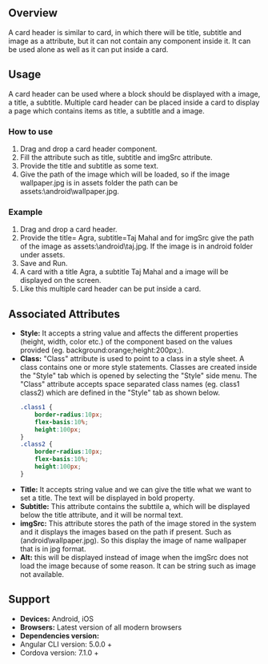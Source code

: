 ## Overview
A card header is similar to card, in which there will be title, subtitle and image as a attribute, but it can not contain any component inside it. It can be used alone as well as it can put inside a card.
## Usage
A card header can be used where a block should be displayed with a image, a title, a subtitle.
Multiple card header can be placed inside a card to display a page which contains items as title, a subtitle and a image. 
### How to use 
1. Drag and drop a card header component.
2. Fill the attribute such as title, subtitle and imgSrc attribute. 
3. Provide the title and subtitle as some text.
4. Give the path of the image which will be loaded, so if the image wallpaper.jpg is in assets folder the path can be assets:\android\wallpaper.jpg.
### Example                             
1. Drag and drop a card header.
2. Provide the title= Agra, subtitle=Taj Mahal and for imgSrc give the path of the image as assets:\android\taj.jpg. If the image is in android folder under assets.
3. Save and Run.
4. A card with a title Agra, a subtitle Taj Mahal and a image will be displayed on the screen.
5. Like this multiple card header can be put inside a card.
## Associated Attributes
- **Style:** It accepts a string value and affects the different properties (height, width, color etc.) of the component based on the values provided (eg. background:orange;height:200px;).
- **Class:** "Class" attribute is used to point to a class in a style sheet. A class contains one or more style statements. Classes are created inside the "Style" tab which is opened by selecting the "Style" side menu. The "Class" attribute accepts space separated class names (eg. class1 class2) which are defined in the "Style" tab as shown below.
    ```css
    .class1 {
        border-radius:10px;
        flex-basis:10%;
        height:100px;
    }
    .class2 {
        border-radius:10px;
        flex-basis:10%;
        height:100px;
    }
    
    ```
- **Title:** It accepts string value and we can give the title what we want to set a title. The text will be displayed in bold property. 
- **Subtitle:** This attribute contains the subttile a, which will be displayed below the title attribute, and it will be normal text. 
- **imgSrc:** This attribute stores the path of the image stored in the system and it displays the images based on the path if present. Such as (android\wallpaper.jpg). So this display the image of name wallpaper that is in jpg format.
- **Alt:** this will be displayed instead of image when the imgSrc does not load the image because of some reason. It can be string such as image not available.    
## Support
- **Devices:** Android, iOS 
- **Browsers:** Latest version of all modern browsers
- **Dependencies version:**
- Angular CLI version: 5.0.0 +
- Cordova version: 7.1.0 +
